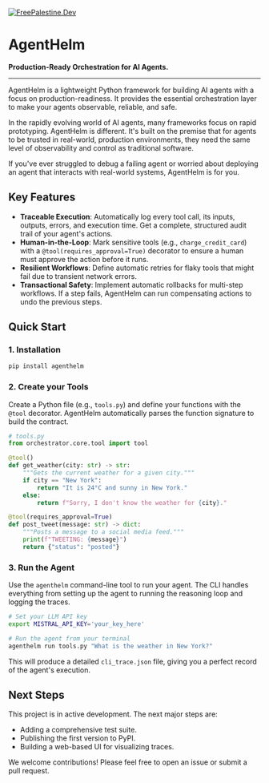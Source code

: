 [![FreePalestine.Dev](https://freepalestine.dev/header/1)](https://freepalestine.dev)

# AgentHelm

**Production-Ready Orchestration for AI Agents.**

---

AgentHelm is a lightweight Python framework for building AI agents with a focus on production-readiness. It provides the essential orchestration layer to make your agents observable, reliable, and safe.

In the rapidly evolving world of AI agents, many frameworks focus on rapid prototyping. AgentHelm is different. It's built on the premise that for agents to be trusted in real-world, production environments, they need the same level of observability and control as traditional software.

If you've ever struggled to debug a failing agent or worried about deploying an agent that interacts with real-world systems, AgentHelm is for you.

## Key Features

-   **Traceable Execution**: Automatically log every tool call, its inputs, outputs, errors, and execution time. Get a complete, structured audit trail of your agent's actions.
-   **Human-in-the-Loop**: Mark sensitive tools (e.g., `charge_credit_card`) with a `@tool(requires_approval=True)` decorator to ensure a human must approve the action before it runs.
-   **Resilient Workflows**: Define automatic retries for flaky tools that might fail due to transient network errors.
-   **Transactional Safety**: Implement automatic rollbacks for multi-step workflows. If a step fails, AgentHelm can run compensating actions to undo the previous steps.

## Quick Start

### 1. Installation

```bash
pip install agenthelm
```

### 2. Create your Tools

Create a Python file (e.g., `tools.py`) and define your functions with the `@tool` decorator. AgentHelm automatically parses the function signature to build the contract.

```python
# tools.py
from orchestrator.core.tool import tool

@tool()
def get_weather(city: str) -> str:
    """Gets the current weather for a given city."""
    if city == "New York":
        return "It is 24°C and sunny in New York."
    else:
        return f"Sorry, I don't know the weather for {city}."

@tool(requires_approval=True)
def post_tweet(message: str) -> dict:
    """Posts a message to a social media feed."""
    print(f"TWEETING: {message}")
    return {"status": "posted"}
```

### 3. Run the Agent

Use the `agenthelm` command-line tool to run your agent. The CLI handles everything from setting up the agent to running the reasoning loop and logging the traces.

```bash
# Set your LLM API key
export MISTRAL_API_KEY='your_key_here'

# Run the agent from your terminal
agenthelm run tools.py "What is the weather in New York?"
```

This will produce a detailed `cli_trace.json` file, giving you a perfect record of the agent's execution.

## Next Steps

This project is in active development. The next major steps are:
-   Adding a comprehensive test suite.
-   Publishing the first version to PyPI.
-   Building a web-based UI for visualizing traces.

We welcome contributions! Please feel free to open an issue or submit a pull request.
